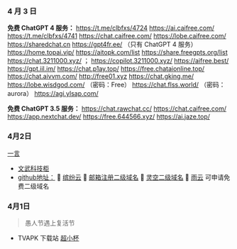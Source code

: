 ### 4 月 3 日

**免费 ChatGPT 4 服务：**
https://t.me/clbfxs/4724
https://ai.caifree.com/
https://t.me/clbfxs/4741
https://chat.caifree.com/
https://lobe.caifree.com/ 
https://sharedchat.cn
https://gpt4fr.ee/ （只有 ChatGPT 4 服务）
https://home.topai.vip/ 
https://aitopk.com/list 
https://share.freegpts.org/list 
https://chat.3211000.xyz/ ； https://copilot.3211000.xyz/
https://aifree.best/
https://gpt.iil.im/
https://chat.p1ay.top/
https://free.chataionline.top/
https://chat.aivvm.com/ 
http://free01.xyz 
https://chat.gking.me/ 
https://lobe.wisdgod.com/ （密码：Free）
https://chat.flss.world/ （密码：aurora）
https://agi.ylsap.com/ 

**免费 ChatGPT 3.5 服务：**
https://chat.rawchat.cc/
https://chat.caifree.com/
https://app.nextchat.dev/
https://free.644566.xyz/
https://ai.jaze.top/
### 4月2日
[一言](https://[v1.hitokoto.cn/?c=f&encode=text](https://v1.hitokoto.cn/?c=f&encode=text))
- [文武科技柜](https://www.wangdu.site/)
- [github地址：](https://github.com/dongyubin)
🥇 [缤纷云](https://www.bitiful.com/)
🥇 [邮箱注册二级域名](https://desec.io/)
🥇 [灵空二级域名](https://www.lkdns.top/)
🥇 [雨云](https://www.rainyun.com/home) 可申请免费二级域名
### 4月1日

> 愚人节遇上复活节

- TVAPK 下载站 [超小杯](https://www.rjcxb.com/category/apk/tvapk)


